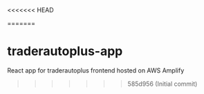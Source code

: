<<<<<<< HEAD

=======
# traderautoplus-app
React app for traderautoplus frontend hosted on AWS Amplify
>>>>>>> 585d956 (Initial commit)

